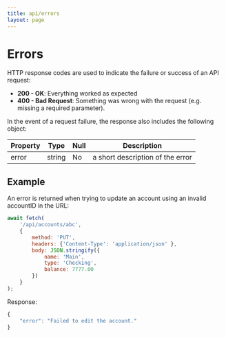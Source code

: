 ```yaml
---
title: api/errors
layout: page
---
```


# Errors
HTTP response codes are used to indicate the failure or success of an API request:

- **200 - OK**: Everything worked as expected
- **400 - Bad Request**: Something was wrong with the request (e.g. missing a required parameter).

In the event of a request failure, the response also includes the following object:

| Property | Type   | Null | Description                                  |
| -------- | ------ | ---- | -------------------------------------------- |
| error    | string | No   | a short description of the error             |

## Example
An error is returned when trying to update an account using an invalid accountID in the URL:
```javascript
await fetch(
    '/api/accounts/abc',
    {
        method: 'PUT',
        headers: {'Content-Type': 'application/json' },
        body: JSON.stringify({
            name: 'Main',
            type: 'Checking',
            balance: 7777.00
        })
    }
);
```

Response:
```javascript
{
    "error": "Failed to edit the account."
}
```
